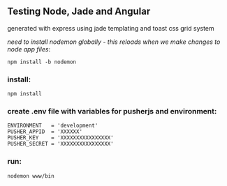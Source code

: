 ## Testing Node, Jade and Angular

generated with express using jade templating and toast css grid system

*need to install nodemon globally - this reloads when we make changes to node app files*:
```
npm install -b nodemon
```  

### install:
```
npm install
```
### create .env file with variables for pusherjs and environment:
```
ENVIRONMENT   = 'development'
PUSHER_APPID  = 'XXXXXX'
PUSHER_KEY    = 'XXXXXXXXXXXXXXXX'
PUSHER_SECRET = 'XXXXXXXXXXXXXXXX'
```

### run:
```
nodemon www/bin
```